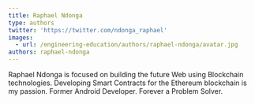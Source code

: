 ```yaml
---
title: Raphael Ndonga
type: authors
twitter: 'https://twitter.com/ndonga_raphael'
images:
  - url: /engineering-education/authors/raphael-ndonga/avatar.jpg
authors: raphael-ndonga
---
```

Raphael Ndonga is focused on building the future Web using Blockchain technologies. Developing Smart Contracts for the Ethereum blockchain is my passion. Former Android Developer. Forever a Problem Solver.
